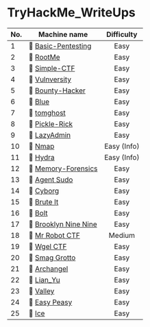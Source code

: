 # TryHackMe_WriteUps

| No.   | Machine name                                                                               |  Difficulty |
| ----- | ------------------------------------------------------------------------------------------ | :----------:|
| 1     | :green_book: [Basic-Pentesting](../main/Basic-Pentesting-room/Basic-Pentesting-room.md)    | Easy        |
| 2     | :green_book: [RootMe](../main/RootMe-room/RootMe-room.md)                                  | Easy        |
| 3     | :green_book: [Simple-CTF](../main/Simple-CTF-room/Simple-CTF-room.md)                      | Easy        |
| 4     | :green_book: [Vulnversity](../main/Vulnversity-room/Vulnversity-room.md)                   | Easy        |
| 5     | :green_book: [Bounty-Hacker](../main/Bounty-Hacker-room/Bounty-Hacker-room.md)             | Easy        |
| 6     | :green_book: [Blue](../main/Blue-room/Blue-room.md)                                        | Easy        |
| 7     | :green_book: [tomghost](../main/tomghost-room/tomghost-room.md)                            | Easy        |
| 8     | :green_book: [Pickle-Rick](../main/Pickle-Rick-room/Pickle-Rick-room.md)                   | Easy        |
| 9     | :green_book: [LazyAdmin](../main/LazyAdmin-room/LazyAdmin-room.md)                         | Easy        |
| 10    | :green_book: [Nmap](../main/Nmap-room/Nmap-room.md)                                        | Easy (Info) |
| 11    | :green_book: [Hydra](../main/Hydra-room/Hydra-room.md)                                     | Easy (Info) |
| 12    | :green_book: [Memory-Forensics](../main/Memory-Forensics-room/Memory-Forensics-room.md)    | Easy        |
| 13    | :green_book: [Agent Sudo](../main/Agent-Sudo-room/Agent-Sudo-room.md)                      | Easy        |
| 14    | :green_book: [Cyborg](../main/Cyborg-room/Cyborg-room.md)                                  | Easy        |
| 15    | :green_book: [Brute It](../main/Brute-It-room/Brute-It-room.md)                            | Easy        |
| 16    | :green_book: [Bolt](../main/Bolt-room/Bolt-room.md)                                        | Easy        |
| 17    | :green_book: [Brooklyn Nine Nine](../main/Brooklyn-Nine-Nine/Brooklyn-Nine-Nine.md)        | Easy        |
| 18    | :green_book: [Mr Robot CTF](../main/Mr-Robot-CTF-room/Mr-Robot-CTF-room.md)                | Medium      |
| 19    | :green_book: [Wgel CTF](../main/Wgel-CTF-room/Wgel-CTF-room.md)                            | Easy        |
| 20    | :green_book: [Smag Grotto](../main/Smag-Grotto-room/Smag-Grotto-room.md)                   | Easy        |
| 21    | :green_book: [Archangel](../main/Archangel-room/Archangel-room.md)                         | Easy        |
| 22    | :green_book: [Lian_Yu](../main/Lian_Yu-room/Lian_Yu-room.md)                               | Easy        |
| 23    | :green_book: [Valley](../main/Valley-room/Valley-room.md)                                  | Easy        |
| 24    | :green_book: [Easy Peasy](../main/Easy-Peasy-room/Easy-Peasy-room.md)                      | Easy        |
| 25    | :green_book: [Ice](../main/Ice-room/Ice-room.md)                                           | Easy        |
